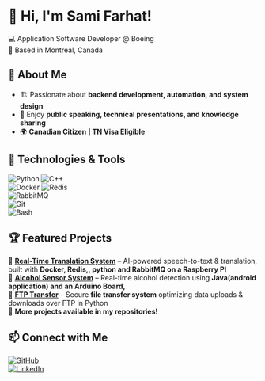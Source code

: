 # 👋 Hi, I'm Sami Farhat!
💻 Application Software Developer @ Boeing  
📍 Based in Montreal, Canada  

## 🚀 About Me  
- 🏗 Passionate about **backend development, automation, and system design**  
- 🎤 Enjoy **public speaking, technical presentations, and knowledge sharing**  
- 🌍 **Canadian Citizen | TN Visa Eligible**  

## 🔨 Technologies & Tools  
![Python](https://img.shields.io/badge/Python-3776AB?style=for-the-badge&logo=python&logoColor=white) 
![C++](https://img.shields.io/badge/C%2B%2B-00599C?style=for-the-badge&logo=c%2B%2B&logoColor=white)  
![Docker](https://img.shields.io/badge/Docker-2496ED?style=for-the-badge&logo=docker&logoColor=white) 
![Redis](https://img.shields.io/badge/Redis-DC382D?style=for-the-badge&logo=redis&logoColor=white)  
![RabbitMQ](https://img.shields.io/badge/RabbitMQ-FF6600?style=for-the-badge&logo=rabbitmq&logoColor=white)  
![Git](https://img.shields.io/badge/Git-F05032?style=for-the-badge&logo=git&logoColor=white)  
![Bash](https://img.shields.io/badge/Bash-121011?style=for-the-badge&logo=gnu-bash&logoColor=white)  

## 🏆 Featured Projects  
🔹 **[Real-Time Translation System](https://github.com/SFarhatComp/Real-Time-Translation-Device)** – AI-powered speech-to-text & translation, built with **Docker, Redis,, python and RabbitMQ on a Raspberry PI**   
🔹 **[Alcohol Sensor System](https://github.com/SFarhatComp/AlcoholSensor)** – Real-time alcohol detection using **Java(android application) and an Arduino Board,**  
🔹 **[FTP Transfer](https://github.com/SFarhatComp/FTP-Protocol-Project)** – Secure **file transfer system** optimizing data uploads & downloads over FTP in Python  
🔹 **More projects available in my repositories!**  

## 📫 Connect with Me  
[![GitHub](https://img.shields.io/badge/GitHub-181717?style=for-the-badge&logo=github&logoColor=white)](https://github.com/SFarhatComp)  
[![LinkedIn](https://img.shields.io/badge/LinkedIn-0A66C2?style=for-the-badge&logo=linkedin&logoColor=white)](https://linkedin.com/in/SFarhatComp)  
